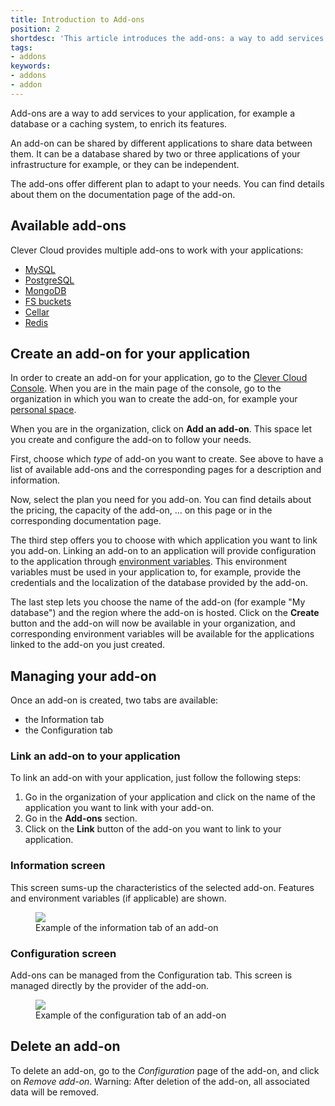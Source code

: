 ```yaml
---
title: Introduction to Add-ons
position: 2
shortdesc: 'This article introduces the add-ons: a way to add services to your application on Clever Cloud.'
tags:
- addons
keywords:
- addons
- addon
---
```


Add-ons are a way to add services to your application, for example a database or a caching system, to enrich its
features.

An add-on can be shared by different applications to share data between them. It can be a database shared by two or
three applications of your infrastructure for example, or they can be independent.

The add-ons offer different plan to adapt to your needs. You can find details about them on the documentation page of
the add-on.

## Available add-ons

Clever Cloud provides multiple add-ons to work with your applications:

* [MySQL](/doc/addons/mysql)
* [PostgreSQL](/doc/addons/postgresql)
* [MongoDB](/doc/addons/mongodb)
* [FS buckets](/doc/addons/fs_buckets)
* [Cellar](/doc/addons/cellar)
* [Redis](/doc/addons/redis)

## Create an add-on for your application

In order to create an add-on for your application, go to the [Clever Cloud Console](https://console.clever-cloud.com/).
When you are in the main page of the console, go to the organization in which you wan to create the add-on,
for example your [personal space](https://console.clever-cloud.com/users/me).

When you are in the organization, click on **Add an add-on**. This space let you create and configure the
add-on to follow your needs.

First, choose which *type* of add-on you want to create. See above to have a list of available add-ons and the
corresponding pages for a description and information.

Now, select the plan you need for you add-on. You can find details about the pricing, the capacity of the add-on, ...
on this page or in the corresponding documentation page.

The third step offers you to choose with which application you want to link you add-on. Linking an add-on to an
application will provide configuration to the application through [environment variables](/admin-console/environment-variables).
This environment variables must be used in your application to, for example, provide the credentials and the
localization of the database provided by the add-on.

The last step lets you choose the name of the add-on (for example "My database") and the region where the add-on is
hosted. Click on the **Create** button and the add-on will now be available in your organization, and corresponding
environment variables will be available for the applications linked to the add-on you just created.

## Managing your add-on

Once an add-on is created, two tabs are available:

* the Information tab
* the Configuration tab


### Link an add-on to your application

To link an add-on with your application, just follow the following steps:

1. Go in the organization of your application and click on the name of the application you want to link with your add-on.
2. Go in the **Add-ons** section.
3. Click on the **Link** button of the add-on you want to link to your application.


### Information screen

This screen sums-up the characteristics of the selected add-on.
Features and environment variables (if applicable) are shown.

<figure class="cc-content-img">
  <img src="/doc/assets/images/managing-addons-info.png" data-action="zoom">
  <figcaption>
    Example of the information tab of an add-on
  </figcaption>
</figure>


### Configuration screen

Add-ons can be managed from the Configuration tab.
This screen is managed directly by the provider of the add-on.

<figure class="cc-content-img">
  <img src="/doc/assets/images/managing-addons-config.png" data-action="zoom">
  <figcaption>
    Example of the configuration tab of an add-on
  </figcaption>
</figure>


## Delete an add-on

To delete an add-on, go to the *Configuration* page of the add-on, and click on *Remove add-on*.
Warning: After deletion of the add-on, all associated data will be removed.
